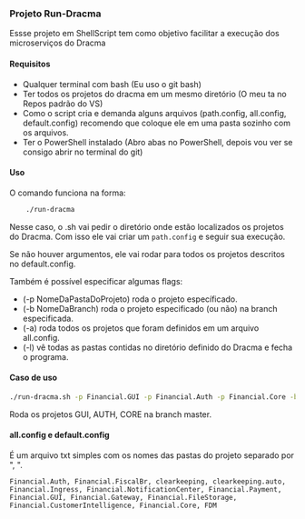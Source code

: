### Projeto Run-Dracma

Essse projeto em ShellScript tem como objetivo facilitar a execução dos microserviços do Dracma

#### Requisitos

- Qualquer terminal com bash (Eu uso o git bash)
- Ter todos os projetos do dracma em um mesmo diretório (O meu ta no Repos padrão do VS)
- Como o script cria e demanda alguns arquivos (path.config, all.config, default.config) recomendo que coloque ele em uma pasta sozinho com os arquivos.
- Ter o PowerShell instalado (Abro abas no PowerShell, depois vou ver se consigo abrir no terminal do git)

#### Uso

O comando funciona na forma:
```sh
    ./run-dracma
```
Nesse caso, o .sh vai pedir o diretório onde estão localizados os projetos do Dracma. Com isso ele vai criar um `path.config` e seguir sua execução. 

Se não houver argumentos, ele vai rodar para todos os projetos descritos no default.config.

Também é possível especificar algumas flags:

- (-p NomeDaPastaDoProjeto) roda o projeto específicado.
- (-b NomeDaBranch) roda o projeto especificado (ou não) na branch especificada.
- (-a) roda todos os projetos que foram definidos em um arquivo all.config.
- (-l) vê todas as pastas contidas no diretório definido do Dracma e fecha o programa.  

#### Caso de uso

```sh
./run-dracma.sh -p Financial.GUI -p Financial.Auth -p Financial.Core -b master
```
Roda os projetos GUI, AUTH, CORE na branch master.

#### all.config e default.config

É um arquivo txt simples com os nomes das pastas do projeto separado por ", ".

```
Financial.Auth, Financial.FiscalBr, clearkeeping, clearkeeping.auto, Financial.Ingress, Financial.NotificationCenter, Financial.Payment, Financial.GUI, Financial.Gateway, Financial.FileStorage, Financial.CustomerIntelligence, Financial.Core, FDM
```
